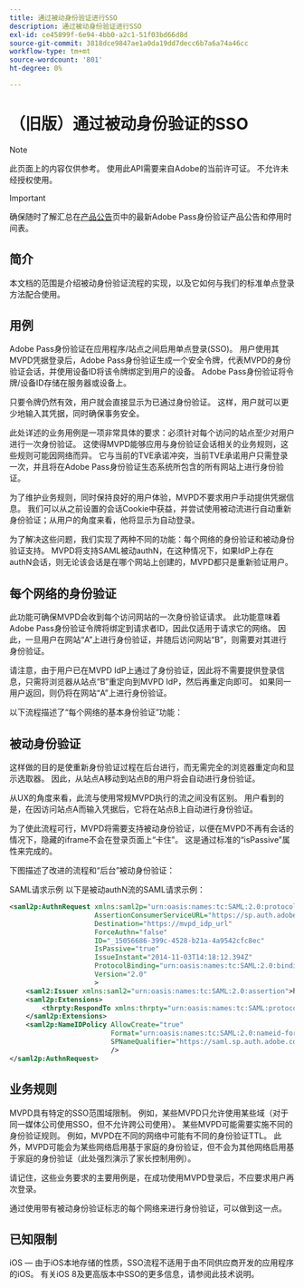 ```yaml
---
title: 通过被动身份验证进行SSO
description: 通过被动身份验证进行SSO
exl-id: ce45899f-6e94-4bb0-a2c1-51f03bd66d8d
source-git-commit: 3818dce9847ae1a0da19dd7decc6b7a6a74a46cc
workflow-type: tm+mt
source-wordcount: '801'
ht-degree: 0%

---
```


# （旧版）通过被动身份验证的SSO

>[!NOTE]
>
>此页面上的内容仅供参考。 使用此API需要来自Adobe的当前许可证。 不允许未经授权使用。

>[!IMPORTANT]
>
> 确保随时了解汇总在[产品公告](/help/authentication/product-announcements.md)页中的最新Adobe Pass身份验证产品公告和停用时间表。

## 简介

本文档的范围是介绍被动身份验证流程的实现，以及它如何与我们的标准单点登录方法配合使用。

## 用例

Adobe Pass身份验证在应用程序/站点之间启用单点登录(SSO)。 用户使用其MVPD凭据登录后，Adobe Pass身份验证生成一个安全令牌，代表MVPD的身份验证会话，并使用设备ID将该令牌绑定到用户的设备。 Adobe Pass身份验证将令牌/设备ID存储在服务器或设备上。

只要令牌仍然有效，用户就会直接显示为已通过身份验证。 这样，用户就可以更少地输入其凭据，同时确保事务安全。



此处详述的业务用例是一项非常具体的要求：必须针对每个访问的站点至少对用户进行一次身份验证。 这使得MVPD能够应用与身份验证会话相关的业务规则，这些规则可能因网络而异。 它与当前的TVE承诺冲突，当前TVE承诺用户只需登录一次，并且将在Adobe Pass身份验证生态系统所包含的所有网站上进行身份验证。



为了维护业务规则，同时保持良好的用户体验，MVPD不要求用户手动提供凭据信息。 我们可以从之前设置的会话Cookie中获益，并尝试使用被动流进行自动重新身份验证；从用户的角度来看，他将显示为自动登录。



为了解决这些问题，我们实现了两种不同的功能：每个网络的身份验证和被动身份验证支持。 MVPD将支持SAML被动authN，在这种情况下，如果IdP上存在authN会话，则无论该会话是在哪个网站上创建的，MVPD都只是重新验证用户。



## 每个网络的身份验证

此功能可确保MVPD会收到每个访问网站的一次身份验证请求。 此功能意味着Adobe Pass身份验证令牌将绑定到请求者ID，因此仅适用于请求它的网络。 因此，一旦用户在网站“A”上进行身份验证，并随后访问网站“B”，则需要对其进行身份验证。



请注意，由于用户已在MVPD IdP上通过了身份验证，因此将不需要提供登录信息，只需将浏览器从站点“B”重定向到MVPD IdP，然后再重定向即可。 如果同一用户返回，则仍将在网站“A”上进行身份验证。



以下流程描述了“每个网络的基本身份验证”功能：





## 被动身份验证

这样做的目的是使重新身份验证过程在后台进行，而无需完全的浏览器重定向和显示选取器。 因此，从站点A移动到站点B的用户将会自动进行身份验证。



从UX的角度来看，此流与使用常规MVPD执行的流之间没有区别。 用户看到的是，在因访问站点A而输入凭据后，它将在站点B上自动进行身份验证。



为了使此流程可行，MVPD将需要支持被动身份验证，以便在MVPD不再有会话的情况下，隐藏的iframe不会在登录页面上“卡住”。 这是通过标准的“isPassive”属性来完成的。



下图描述了改进的流程和“后台”被动身份验证：





SAML请求示例
以下是被动authN流的SAML请求示例：


```xml
<saml2p:AuthnRequest xmlns:saml2p="urn:oasis:names:tc:SAML:2.0:protocol"
                     AssertionConsumerServiceURL="https://sp.auth.adobe.com/sp/saml/SAMLAssertionConsumer"
                     Destination="https://mvpd_idp_url"
                     ForceAuthn="false"
                     ID="_15056686-399c-4528-b21a-4a9542cfc8ec"
                     IsPassive="true"
                     IssueInstant="2014-11-03T14:18:12.394Z"
                     ProtocolBinding="urn:oasis:names:tc:SAML:2.0:bindings:HTTP-POST"
                     Version="2.0"
                     >
    <saml2:Issuer xmlns:saml2="urn:oasis:names:tc:SAML:2.0:assertion">https://saml.sp.auth.adobe.com </saml2:Issuer>
    <saml2p:Extensions>
        <thrpty:RespondTo xmlns:thrpty="urn:oasis:names:tc:SAML:protocol:ext:third-party">https://saml.sp.auth.adobe.com</thrpty:RespondTo>
    </saml2p:Extensions>
    <saml2p:NameIDPolicy AllowCreate="true"
                         Format="urn:oasis:names:tc:SAML:2.0:nameid-format:transient"
                         SPNameQualifier="https://saml.sp.auth.adobe.com"
                         />
</saml2p:AuthnRequest>
```

## 业务规则

MVPD具有特定的SSO范围域限制。 例如，某些MVPD只允许使用某些域（对于同一媒体公司使用SSO，但不允许跨公司使用）。
某些MVPD可能需要实施不同的身份验证规则。 例如，MVPD在不同的网络中可能有不同的身份验证TTL。 此外，MVPD可能会为某些网络启用基于家庭的身份验证，但不会为其他网络启用基于家庭的身份验证（此处强烈演示了家长控制用例）。


请记住，这些业务要求的主要用例是，在成功使用MVPD登录后，不应要求用户再次登录。

通过使用带有被动身份验证标志的每个网络来进行身份验证，可以做到这一点。



## 已知限制

iOS — 由于iOS本地存储的性质，SSO流程不适用于由不同供应商开发的应用程序的iOS。 有关iOS 8及更高版本中SSO的更多信息，请参阅此技术说明。


<!--
>[!RELATEDINFORMATION]
>* Single Sign-On on iOS
>* SSO on iOS when using the Adobe Pass Authentication Access Enabler
-->
